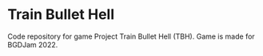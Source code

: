 # Train Bullet Hell
Code repository for game Project Train Bullet Hell (TBH). Game is made for BGDJam 2022.